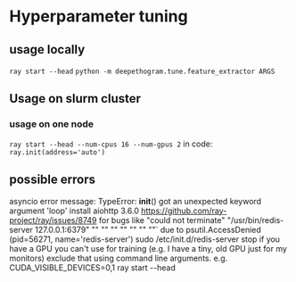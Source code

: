 # Hyperparameter tuning

## usage locally
`ray start --head`
`python -m deepethogram.tune.feature_extractor ARGS`

## Usage on slurm cluster
### usage on one node
`ray start --head --num-cpus 16 --num-gpus 2`
in code: `ray.init(address='auto')`

## possible errors
asyncio error message: TypeError: __init__() got an unexpected keyword argument 'loop'
install aiohttp 3.6.0
https://github.com/ray-project/ray/issues/8749
for bugs like "could not terminate"
"/usr/bin/redis-server 127.0.0.1:6379" "" "" "" "" "" "" ""` due to psutil.AccessDenied (pid=56271, name='redis-server')
sudo /etc/init.d/redis-server stop
if you have a GPU you can't use for training (e.g. I have a tiny, old GPU just for my monitors) exclude that
using command line arguments. e.g. CUDA_VISIBLE_DEVICES=0,1 ray start --head